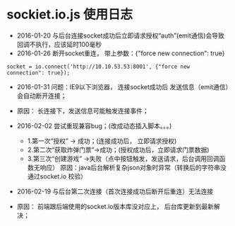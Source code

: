 # sockiet.io.js 使用日志
* 2016-01-20  与后台连接socket成功后立即请求授权“auth”(emit通信)会导致回调不执行，应该延时100毫秒
* 2016-01-26  断开socket重连， 带上参数：{"force new connection": true}
```
socket = io.connect('http://10.10.53.53:8001', {"force new connection": true});
```
* 2016-01-31 问题：IE9以下浏览器， 连接socket成功后 发送信息（emit通信）会自动断开连接；
* 原因： 长连接下，发送信息可能触发连接事件；

* 2016-02-02 尝试重现兼容bug；(改成动态插入脚本。。。)
	* 1.第一次“授权” -> 成功；(连接成功后， 立即请求授权)
	* 2.第二次“获取炸弹门票”->成功；(授权成功后，立即请求门票数据)
	* 3.第三次“创建游戏” ->失败（点中按钮触发，发送请求，后台调用回调函数无响应） 原因：java后台解析复杂json对象时异常（转换后的字符串没通过socket.io 校验）
* 2016-02-19 与后台第二次连接（首次连接成功后断开后重连）无法连接
* 原因： 前端跟后端使用的socket.io版本库没对应上， 后台库更新到最新解决；
